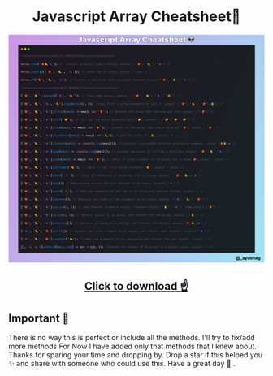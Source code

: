 <h1 align="center">
  Javascript Array Cheatsheet👾
</h1>

![image](Cheatsheet.png)

<h2 align="center">
<a href="Cheatsheet.png" download>Click to download ☝</a>
</h2>



## Important 🚨

There is no way this is perfect or include all the methods. I'll try to fix/add more methods.For Now I have added only that methods that I knew about. Thanks for sparing your time and  dropping by. Drop a star if this helped you ✨ and share with someone who could use this. Have a great day 🦄 .
